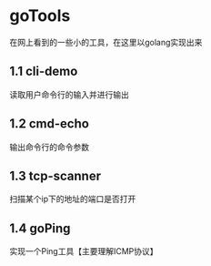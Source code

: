 # goTools
在网上看到的一些小的工具，在这里以golang实现出来
## 1.1 cli-demo
读取用户命令行的输入并进行输出
## 1.2 cmd-echo
输出命令行的命令参数
## 1.3 tcp-scanner
扫描某个ip下的地址的端口是否打开
## 1.4 goPing
实现一个Ping工具【主要理解ICMP协议】
